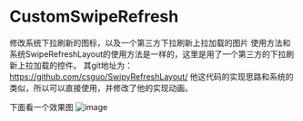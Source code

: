 # CustomSwipeRefresh
修改系统下拉刷新的图标，以及一个第三方下拉刷新上拉加载的图片
使用方法和系统SwipeRefreshLayout的使用方法是一样的，这里是用了一个第三方的下拉刷新上拉加载的控件。
其git地址为：https://github.com/csguo/SwipyRefreshLayout/
他这代码的实现思路和系统的类似，所以可以直接使用，并修改了他的实现动画。

下面看一个效果图
![image](https://github.com/panyiyiyi/CustomSwipeRefresh/blob/swipe/test.gif)
